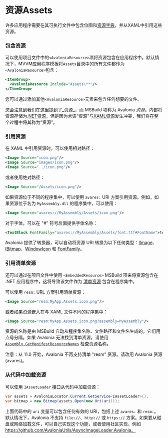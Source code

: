 # 资源Assets

许多应用程序需要在其可执行文件中包含位图和[资源字典](https://docs.avaloniaui.net/docs/styling/resources)，并从XAML中引用这些资源。

### 包含资源

可以使用项目文件中的`<AvaloniaResource>`项将资源包含在应用程序中。默认情况下，MVVM应用程序模板将`Assets`目录中的所有文件都作为`<AvaloniaResource>`包含：

```XML
<ItemGroup>
  <AvaloniaResource Include="Assets\**"/>
</ItemGroup>
```

您可以通过添加其他`<AvaloniaResource>`元素来包含任何想要的文件。

您会注意到我们在这里提到了\_资源\_，而 MSBuild 项称为 Avalonia _资源_。内部将资源存储为[.NET资源](https://docs.microsoft.com/en-us/visualstudio/ide/managing-application-resources-dotnet)，但是因为术语“资源”与[XAML资源](https://docs.avaloniaui.net/docs/styling/resources)发生冲突，我们将在整个过程中将其称为“资源”。

### 引用资源

在 XAML 中引用资源时，可以使用相对路径：

```XML
<Image Source="icon.png"/>
<Image Source="images/icon.png"/>
<Image Source="../icon.png"/>
```

或者使用绝对路径：

```XML
<Image Source="/Assets/icon.png"/> 
```

如果资源位于不同的程序集中，可以使用 `avares:` URI 方案引用资源。例如，如果资源位于名为 `MyAssembly.dll` 的程序集中，可以使用：

```XML
<Image Source="avares://MyAssembly/Assets/icon.png"/>
```

对于字体，可以在 "#" 符号后面提供字体名称：

```XML
<TextBlock FontFamily="avares://MyAssembly/Assets/font.ttf#FontName">test</TextBlock>
```

Avalonia 提供了转换器，可以自动将资源 URI 转换为以下任何类型：[IImage](http://reference.avaloniaui.net/api/Avalonia.Media/IImage)、[IBitmap](http://reference.avaloniaui.net/api/Avalonia.Media.Imaging/IBitmap)、[WindowIcon](http://reference.avaloniaui.net/api/Avalonia.Controls/WindowIcon) 和 [FontFamily](http://reference.avaloniaui.net/api/Avalonia.Media/FontFamily)。

### 引用清单资源

还可以通过在项目文件中使用 `<EmbeddedResource>` MSBuild 项来将资源包含在 .NET 应用程序中，这将导致该文件作为 [清单资源](https://docs.microsoft.com/en-us/dotnet/api/system.reflection.assembly.getmanifestresourcenames) 包含在程序集中。

可以使用 `resm:` URL 方案引用清单资源：

```XML
<Image Source="resm:MyApp.Assets.icon.png"/>
```

或者如果资源嵌入在与 XAML 文件不同的程序集中：

```XML
<Image Source="resm:MyApp.Assets.icon.png?assembly=MyAssembly"/>
```

资源的名称是由 MSBuild 自动从程序集名称、文件路径和文件名生成的，它们用点号分隔。如果 Avalonia 无法找到清单资源，请使用 [`Assembly.GetManifestResourceNames`](https://docs.microsoft.com/en-us/dotnet/api/system.reflection.assembly.getmanifestresourcenames) 检查资源名称。

注意：从 11.0 开始，Avalonia 不再支持清单 "resm" 资源。请改用 Avalonia 资源 (avares)。

### 从代码中加载资源

可以使用 `IAssetLoader` 接口从代码中加载资源：

```C#
var assets = AvaloniaLocator.Current.GetService<IAssetLoader>();
var bitmap = new Bitmap(assets.Open(new Uri(uri)));
```

上面代码中的 `uri` 变量可以包含任何有效的 URI，包括上述 `avares:` 和 `resm:`。默认情况下，Avalonia 不支持 `file://`、`http://` 或 `https://` 方案。如果要从磁盘或网络加载文件，可以自己实现这个功能，或者使用社区实现，例如 https://github.com/AvaloniaUtils/AsyncImageLoader.Avalonia。
